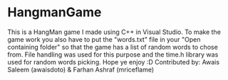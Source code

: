 # HangmanGame
This is a HangMan game I made using C++ in Visual Studio. To make the game work you also have to put the "words.txt" file in your "Open containing folder" so that the game has a list of random words to chose from. File handling was used for this purpose and the time.h library was used for random words picking. Hope ye enjoy :D
Contributed by: Awais Saleem (awaisdoto) & Farhan Ashraf (mriceflame)
